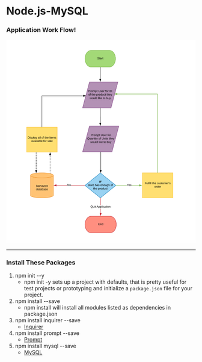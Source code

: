 # Node.js-MySQL

### Application Work Flow!
![Application Flow](images/amazonFlow.png)
- - -
### Install These Packages
1. npm init --y
    * npm init -y sets up a project with defaults, that is pretty useful for test projects or prototyping and initialize a `package.json` file for your project.
2. npm install --save
    * npm install will install all modules listed as dependencies in package.json
3. npm install inquirer --save
   * [Inquirer](https://www.npmjs.com/package/inquirer)
4. npm install prompt --save
   * [Prompt](https://www.npmjs.com/package/prompt)
5. npm install mysql --save
   * [MySQL](https://www.npmjs.com/package/mysql)